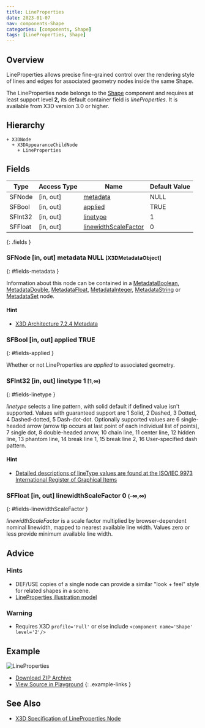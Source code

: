 ```yaml
---
title: LineProperties
date: 2023-01-07
nav: components-Shape
categories: [components, Shape]
tags: [LineProperties, Shape]
---
```

<style>
.post h3 {
  word-spacing: 0.2em;
}
</style>

## Overview

LineProperties allows precise fine-grained control over the rendering style of lines and edges for associated geometry nodes inside the same Shape.

The LineProperties node belongs to the [Shape](/x_ite/components/overview/#shape) component and requires at least support level **2,** its default container field is *lineProperties.* It is available from X3D version 3.0 or higher.

## Hierarchy

```
+ X3DNode
  + X3DAppearanceChildNode
    + LineProperties
```

## Fields

| Type | Access Type | Name | Default Value |
| ---- | ----------- | ---- | ------------- |
| SFNode | [in, out] | [metadata](#fields-metadata) | NULL  |
| SFBool | [in, out] | [applied](#fields-applied) | TRUE |
| SFInt32 | [in, out] | [linetype](#fields-linetype) | 1  |
| SFFloat | [in, out] | [linewidthScaleFactor](#fields-linewidthScaleFactor) | 0  |
{: .fields }

### SFNode [in, out] **metadata** NULL <small>[X3DMetadataObject]</small>
{: #fields-metadata }

Information about this node can be contained in a [MetadataBoolean](/x_ite/components/core/metadataboolean/), [MetadataDouble](/x_ite/components/core/metadatadouble/), [MetadataFloat](/x_ite/components/core/metadatafloat/), [MetadataInteger](/x_ite/components/core/metadatainteger/), [MetadataString](/x_ite/components/core/metadatastring/) or [MetadataSet](/x_ite/components/core/metadataset/) node.

#### Hint

- [X3D Architecture 7.2.4 Metadata](https://www.web3d.org/specifications/X3Dv4/ISO-IEC19775-1v4-IS/Part01/components/core.html#Metadata)

### SFBool [in, out] **applied** TRUE
{: #fields-applied }

Whether or not LineProperties are *applied* to associated geometry.

### SFInt32 [in, out] **linetype** 1 <small>[1,∞)</small>
{: #fields-linetype }

*linetype* selects a line pattern, with solid default if defined value isn't supported. Values with guaranteed support are 1 Solid, 2 Dashed, 3 Dotted, 4 Dashed-dotted, 5 Dash-dot-dot. Optionally supported values are 6 single-headed arrow (arrow tip occurs at last point of each individual list of points), 7 single dot, 8 double-headed arrow, 10 chain line, 11 center line, 12 hidden line, 13 phantom line, 14 break line 1, 15 break line 2, 16 User-specified dash pattern.

#### Hint

- [Detailed descriptions of lineType values are found at the ISO/IEC 9973 International Register of Graphical Items](https://www.iso.org/jtc1/sc24/register) [](https://isotc.iso.org/livelink/livelink/fetch/-8916524/8916549/8916590/6208440/class_pages/*linetype*.html)

### SFFloat [in, out] **linewidthScaleFactor** 0 <small>(-∞,∞)</small>
{: #fields-linewidthScaleFactor }

*linewidthScaleFactor* is a scale factor multiplied by browser-dependent nominal linewidth, mapped to nearest available line width. Values zero or less provide minimum available line width.

## Advice

### Hints

- DEF/USE copies of a single node can provide a similar "look + feel" style for related shapes in a scene.
- [LineProperties illustration model](https://X3dGraphics.com/examples/X3dForWebAuthors/Chapter05AppearanceMaterialTextures/LinePropertiesExampleIndex.html)

### Warning

- Requires X3D `profile='Full'` or else include `<component name='Shape' level='2'/>`

## Example

<x3d-canvas class="xr-button-br" src="https://create3000.github.io/media/examples/Shape/LineProperties/LineProperties.x3d" contentScale="auto" update="auto">
  <img src="https://create3000.github.io/media/examples/Shape/LineProperties/screenshot.avif" alt="LineProperties"/>
</x3d-canvas>

- [Download ZIP Archive](https://create3000.github.io/media/examples/Shape/LineProperties/LineProperties.zip)
- [View Source in Playground](/x_ite/playground/?url=https://create3000.github.io/media/examples/Shape/LineProperties/LineProperties.x3d)
{: .example-links }

## See Also

- [X3D Specification of LineProperties Node](https://www.web3d.org/documents/specifications/19775-1/V4.0/Part01/components/shape.html#LineProperties)
